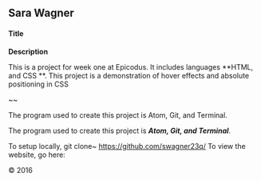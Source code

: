 ## Sara Wagner
#### Title

**Description**

This is a project for week one at Epicodus. It includes languages **HTML, and CSS **. This project is a demonstration of hover effects and absolute positioning in CSS

~~

The program used to create this project is Atom, Git, and Terminal.

The program used to create this project is ***Atom, Git, and Terminal***.

To setup locally, git clone~ https://github.com/swagner23q/
To view the website, go here:

&copy; 2016
